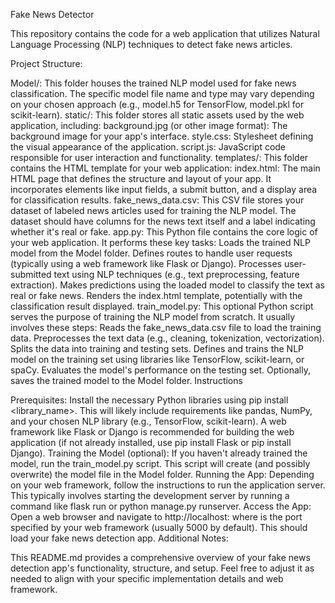 Fake News Detector

This repository contains the code for a web application that utilizes Natural Language Processing (NLP) techniques to detect fake news articles.

Project Structure:

Model/:
This folder houses the trained NLP model used for fake news classification. The specific model file name and type may vary depending on your chosen approach (e.g., model.h5 for TensorFlow, model.pkl for scikit-learn).
static/:
This folder stores all static assets used by the web application, including:
background.jpg (or other image format): The background image for your app's interface.
style.css: Stylesheet defining the visual appearance of the application.
script.js: JavaScript code responsible for user interaction and functionality.
templates/:
This folder contains the HTML template for your web application:
index.html: The main HTML page that defines the structure and layout of your app. It incorporates elements like input fields, a submit button, and a display area for classification results.
fake_news_data.csv: This CSV file stores your dataset of labeled news articles used for training the NLP model. The dataset should have columns for the news text itself and a label indicating whether it's real or fake.
app.py: This Python file contains the core logic of your web application. It performs these key tasks:
Loads the trained NLP model from the Model folder.
Defines routes to handle user requests (typically using a web framework like Flask or Django).
Processes user-submitted text using NLP techniques (e.g., text preprocessing, feature extraction).
Makes predictions using the loaded model to classify the text as real or fake news.
Renders the index.html template, potentially with the classification result displayed.
train_model.py: This optional Python script serves the purpose of training the NLP model from scratch. It usually involves these steps:
Reads the fake_news_data.csv file to load the training data.
Preprocesses the text data (e.g., cleaning, tokenization, vectorization).
Splits the data into training and testing sets.
Defines and trains the NLP model on the training set using libraries like TensorFlow, scikit-learn, or spaCy.
Evaluates the model's performance on the testing set.
Optionally, saves the trained model to the Model folder.
Instructions

Prerequisites:
Install the necessary Python libraries using pip install <library_name>. This will likely include requirements like pandas, NumPy, and your chosen NLP library (e.g., TensorFlow, scikit-learn).
A web framework like Flask or Django is recommended for building the web application (if not already installed, use pip install Flask or pip install Django).
Training the Model (optional):
If you haven't already trained the model, run the train_model.py script. This script will create (and possibly overwrite) the model file in the Model folder.
Running the App:
Depending on your web framework, follow the instructions to run the application server. This typically involves starting the development server by running a command like flask run or python manage.py runserver.
Access the App:
Open a web browser and navigate to http://localhost:<port> where <port> is the port specified by your web framework (usually 5000 by default). This should load your fake news detection app.
Additional Notes:

This README.md provides a comprehensive overview of your fake news detection app's functionality, structure, and setup. Feel free to adjust it as needed to align with your specific implementation details and web framework.

